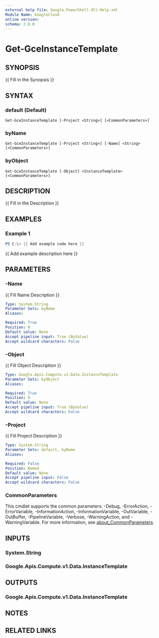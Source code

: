 ```yaml
---
external help file: Google.PowerShell.dll-Help.xml
Module Name: GoogleCloud
online version:
schema: 2.0.0
---
```


# Get-GceInstanceTemplate

## SYNOPSIS
{{ Fill in the Synopsis }}

## SYNTAX

### default (Default)
```
Get-GceInstanceTemplate [-Project <String>] [<CommonParameters>]
```

### byName
```
Get-GceInstanceTemplate [-Project <String>] [-Name] <String> [<CommonParameters>]
```

### byObject
```
Get-GceInstanceTemplate [-Object] <InstanceTemplate> [<CommonParameters>]
```

## DESCRIPTION
{{ Fill in the Description }}

## EXAMPLES

### Example 1
```powershell
PS C:\> {{ Add example code here }}
```

{{ Add example description here }}

## PARAMETERS

### -Name
{{ Fill Name Description }}

```yaml
Type: System.String
Parameter Sets: byName
Aliases:

Required: True
Position: 0
Default value: None
Accept pipeline input: True (ByValue)
Accept wildcard characters: False
```

### -Object
{{ Fill Object Description }}

```yaml
Type: Google.Apis.Compute.v1.Data.InstanceTemplate
Parameter Sets: byObject
Aliases:

Required: True
Position: 0
Default value: None
Accept pipeline input: True (ByValue)
Accept wildcard characters: False
```

### -Project
{{ Fill Project Description }}

```yaml
Type: System.String
Parameter Sets: default, byName
Aliases:

Required: False
Position: Named
Default value: None
Accept pipeline input: False
Accept wildcard characters: False
```

### CommonParameters
This cmdlet supports the common parameters: -Debug, -ErrorAction, -ErrorVariable, -InformationAction, -InformationVariable, -OutVariable, -OutBuffer, -PipelineVariable, -Verbose, -WarningAction, and -WarningVariable. For more information, see [about_CommonParameters](http://go.microsoft.com/fwlink/?LinkID=113216).

## INPUTS

### System.String

### Google.Apis.Compute.v1.Data.InstanceTemplate

## OUTPUTS

### Google.Apis.Compute.v1.Data.InstanceTemplate

## NOTES

## RELATED LINKS
